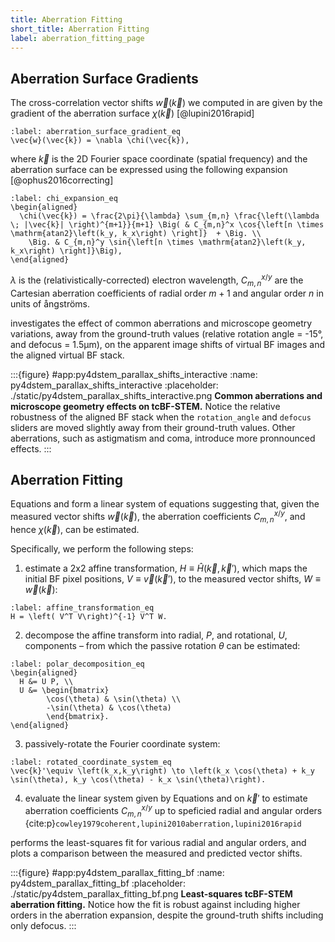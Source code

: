 ```yaml
---
title: Aberration Fitting
short_title: Aberration Fitting
label: aberration_fitting_page
---
```


## Aberration Surface Gradients

The cross-correlation vector shifts $\vec{w}(\vec{k})$ we computed in [](#cross_correlation_page) are given by the gradient of the aberration surface $\chi(\vec{k})$ [@lupini2016rapid]

```{math}
:label: aberration_surface_gradient_eq
\vec{w}(\vec{k}) = \nabla \chi(\vec{k}),
```

where $\vec{k}$ is the 2D Fourier space coordinate (spatial frequency) and the aberration surface can be expressed using the following expansion [@ophus2016correcting]

```{math}
:label: chi_expansion_eq
\begin{aligned}
  \chi(\vec{k}) = \frac{2\pi}{\lambda} \sum_{m,n} \frac{\left(\lambda \; |\vec{k}| \right)^{m+1}}{m+1} \Big( & C_{m,n}^x \cos{\left[n \times \mathrm{atan2}\left(k_y, k_x\right) \right]}  + \Big. \\ 
    \Big. & C_{m,n}^y \sin{\left[n \times \mathrm{atan2}\left(k_y, k_x\right) \right]}\Big),
\end{aligned}
```

$\lambda$ is the (relativistically-corrected) electron wavelength, $C_{m,n}^{x/y}$ are the Cartesian aberration coefficients of radial order $m+1$ and angular order $n$ in units of ångströms.

[](#py4dstem_parallax_shifts_interactive) investigates the effect of common aberrations and microscope geometry variations, away from the ground-truth values (relative rotation angle = -15°, and defocus = 1.5μm), on the apparent image shifts of virtual BF images and the aligned virtual BF stack.

:::{figure} #app:py4dstem_parallax_shifts_interactive
:name: py4dstem_parallax_shifts_interactive
:placeholder: ./static/py4dstem_parallax_shifts_interactive.png
**Common aberrations and microscope geometry effects on tcBF-STEM.** 
Notice the relative robustness of the aligned BF stack when the `rotation_angle` and `defocus` sliders are moved slightly away from their ground-truth values. 
Other aberrations, such as astigmatism and coma, introduce more pronnounced effects.
:::

## Aberration Fitting

Equations [](#aberration_surface_gradient_eq) and [](#chi_expansion_eq) form a linear system of equations suggesting that, given the measured vector shifts $\vec{w}(\vec{k})$, the aberration coefficients $C_{m,n}^{x/y}$, and hence $\chi(\vec{k})$, can be estimated.

Specifically, we perform the following steps:
1. estimate a 2x2 affine transformation, $H\equiv\hat{H}(\vec{k},\vec{k}')$, which maps the initial BF pixel positions, $V\equiv\vec{v}(\vec{k}')$, to the measured vector shifts, $W\equiv\vec{w}(\vec{k})$:

```{math}
:label: affine_transformation_eq
H = \left( V^T V\right)^{-1} V^T W.
```

2. decompose the affine transform into radial, $P$, and rotational, $U$, components &ndash; from which the passive rotation $\theta$ can be estimated:

```{math}
:label: polar_decomposition_eq
\begin{aligned}
  H &= U P, \\
  U &= \begin{bmatrix}
        \cos(\theta) & \sin(\theta) \\
        -\sin(\theta) & \cos(\theta) 
        \end{bmatrix}.
\end{aligned}
```

3. passively-rotate the Fourier coordinate system:
```{math}
:label: rotated_coordinate_system_eq
\vec{k}'\equiv \left(k_x,k_y\right) \to \left(k_x \cos(\theta) + k_y \sin(\theta), k_y \cos(\theta) - k_x \sin(\theta)\right).
```

4. evaluate the linear system given by Equations [](#aberration_surface_gradient_eq) and [](#chi_expansion_eq) on $\vec{k}'$ to estimate aberration coefficients $C_{m,n}^{x/y}$ up to speficied radial and angular orders {cite:p}`cowley1979coherent,lupini2010aberration,lupini2016rapid`

[](#py4dstem_parallax_fitting_bf) performs the least-squares fit for various radial and angular orders, and plots a comparison between the measured and predicted vector shifts.


:::{figure} #app:py4dstem_parallax_fitting_bf
:name: py4dstem_parallax_fitting_bf
:placeholder: ./static/py4dstem_parallax_fitting_bf.png
**Least-squares tcBF-STEM aberration fitting.** 
Notice how the fit is robust against including higher orders in the aberration expansion, despite the ground-truth shifts including only defocus.
:::

